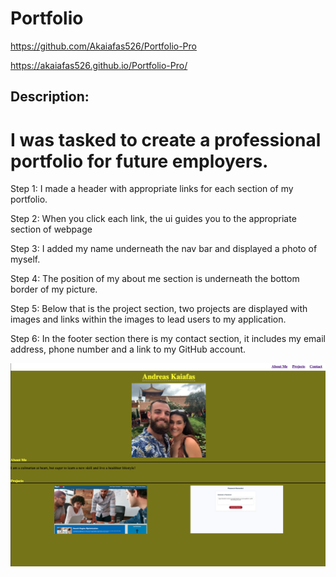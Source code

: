 # Portfolio

https://github.com/Akaiafas526/Portfolio-Pro

https://akaiafas526.github.io/Portfolio-Pro/



## Description:

# I was tasked to create a professional portfolio for future employers.

Step 1: I made a header with appropriate links for each section of my portfolio.

Step 2: When you click each link, the ui guides you to the appropriate section of webpage

Step 3: I added my name underneath the nav bar and displayed a photo of myself.

Step 4: The position of my about me section is underneath the bottom border of my picture.

Step 5: Below that is the project section, two projects are displayed with images and links within the images to lead users to my application.

Step 6: In the footer section there is my contact section, it includes my email address, phone number and a link to my GitHub account.

![Picture 1](/assets/images/Portfolio-screenshot.png)
